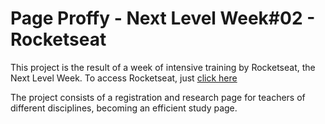  # Page Proffy - Next Level Week#02 - Rocketseat

This project is the result of a week of intensive training by Rocketseat, the Next Level Week. To access Rocketseat, just [click here](https://rocketseat.com.br/)


The project consists of a registration and research page for teachers of different disciplines, becoming an efficient study page.
